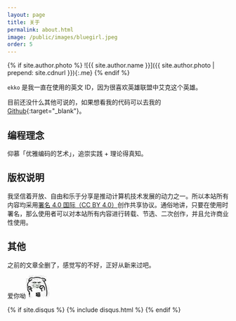 ```yaml
---
layout: page
title: 关于
permalink: about.html
image: /public/images/bluegirl.jpeg
order: 5
---
```


{% if site.author.photo %}
![{{ site.author.name }}]({{ site.author.photo | prepend: site.cdnurl }}){:.me}
{% endif %}

`ekko` 是我一直在使用的英文 ID，因为很喜欢英雄联盟中艾克这个英雄。

目前还没什么其他可说的，如果想看我的代码可以去我的 [Github](https://github.com/yangqun-git){:target="_blank"}。

## 编程理念

仰慕「优雅编码的艺术」，追崇实践 + 理论得真知。

## 版权说明

我坚信着开放、自由和乐于分享是推动计算机技术发展的动力之一。所以本站所有内容均采用[署名 4.0 国际（CC BY
4.0）](http://creativecommons.org/licenses/by/4.0/deed.zh)创作共享协议。通俗地讲，只要在使用时署名，那么使用者可以对本站所有内容进行转载、节选、二次创作，并且允许商业性使用。

## 其他

之前的文章全删了，感觉写的不好，正好从新来过吧。

爱你呦![miao](/public/images/2018/weisuo.jpg)

<!-- Add Disqus Comments -->
{% if site.disqus %}
{% include disqus.html %}
{% endif %}
